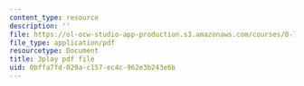 ```yaml
---
content_type: resource
description: ''
file: https://ol-ocw-studio-app-production.s3.amazonaws.com/courses/8-701-introduction-to-nuclear-and-particle-physics-fall-2020/0bffa7fd029ac157ec4c962e3b243e6b_vICUY43i190.pdf
file_type: application/pdf
resourcetype: Document
title: 3play pdf file
uid: 0bffa7fd-029a-c157-ec4c-962e3b243e6b
---
```

